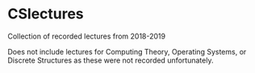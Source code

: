 # CSlectures
Collection of recorded lectures from 2018-2019


Does not include lectures for Computing Theory, Operating Systems, or Discrete Structures as these were not recorded unfortunately.
